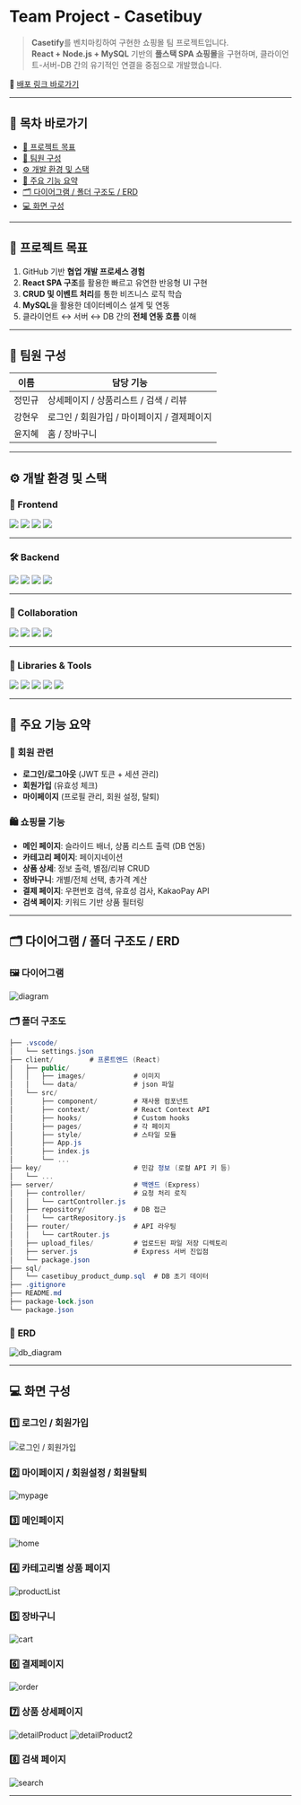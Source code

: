 # Team Project - **Casetibuy**

> **Casetify**를 벤치마킹하여 구현한 쇼핑몰 팀 프로젝트입니다.  
> **React + Node.js + MySQL** 기반의 **풀스택 SPA 쇼핑몰**을 구현하며, 클라이언트-서버-DB 간의 유기적인 연결을 중점으로 개발했습니다.

🔗 [배포 링크 바로가기](http://casetibuy-project.s3-website.ap-northeast-2.amazonaws.com/)

---

## 📎 목차 바로가기

- [🏁 프로젝트 목표](#-프로젝트-목표)
- [👥 팀원 구성](#-팀원-구성)
- [⚙️ 개발 환경 및 스택](#️-개발-환경-및-스택)
- [📌 주요 기능 요약](#-주요-기능-요약)
- [🗂️ 다이어그램 / 폴더 구조도 / ERD](#-다이어그램--폴더-구조도--erd)
- [💻 화면 구성](#-화면-구성)

---

## 🏁 **프로젝트 목표**

1. GitHub 기반 **협업 개발 프로세스 경험**
2. **React SPA 구조**를 활용한 빠르고 유연한 반응형 UI 구현
3. **CRUD 및 이벤트 처리**를 통한 비즈니스 로직 학습
4. **MySQL**을 활용한 데이터베이스 설계 및 연동
5. 클라이언트 ↔ 서버 ↔ DB 간의 **전체 연동 흐름** 이해

---

## 👥 **팀원 구성**

| 이름   | 담당 기능                                   |
| ------ | ------------------------------------------- |
| 정민규 | 상세페이지 / 상품리스트 / 검색 / 리뷰       |
| 강현우 | 로그인 / 회원가입 / 마이페이지 / 결제페이지 |
| 윤지혜 | 홈 / 장바구니                               |

---

## ⚙️ **개발 환경 및 스택**

### 🎨 Frontend

<p>
  <img src="https://img.shields.io/badge/React-61DAFB?style=flat&logo=React&logoColor=white"/>
  <img src="https://img.shields.io/badge/JavaScript-F7DF1E?style=flat&logo=JavaScript&logoColor=black"/>
  <img src="https://img.shields.io/badge/HTML5-E34F26?style=flat&logo=HTML5&logoColor=white"/>
  <img src="https://img.shields.io/badge/CSS3-1572B6?style=flat&logo=CSS3&logoColor=white"/>
</p>

---

### 🛠️ Backend

<p>
  <img src="https://img.shields.io/badge/Node.js-339933?style=flat&logo=Node.js&logoColor=white"/>
  <img src="https://img.shields.io/badge/Express-000000?style=flat&logo=Express&logoColor=white"/>
  <img src="https://img.shields.io/badge/MySQL-4479A1?style=flat&logo=MySQL&logoColor=white"/>
  <img src="https://img.shields.io/badge/MySQLWorkbench-00758F?style=flat&logo=mysql&logoColor=white"/>
</p>

---

### 🤝 Collaboration

<p>
  <img src="https://img.shields.io/badge/Git-F05032?style=flat&logo=Git&logoColor=white"/>
  <img src="https://img.shields.io/badge/GitHub-181717?style=flat&logo=GitHub&logoColor=white"/>
  <img src="https://img.shields.io/badge/Notion-000000?style=flat&logo=Notion&logoColor=white"/>
  <img src="https://img.shields.io/badge/VSCode-007ACC?style=flat&logo=VisualStudioCode&logoColor=white"/>
</p>

---

### 🧩 Libraries & Tools

<p>
  <img src="https://img.shields.io/badge/Axios-5A29E4?style=flat&logo=axios&logoColor=white"/>
  <img src="https://img.shields.io/badge/Swiper-6332F6?style=flat&logo=swiper&logoColor=white"/>
  <img src="https://img.shields.io/badge/JsonWebToken-000000?style=flat&logo=jsonwebtokens&logoColor=white"/>
  <img src="https://img.shields.io/badge/Multer-4A4A4A?style=flat"/>
  <img src="https://img.shields.io/badge/DaumPostcode-FFCD00?style=flat"/>
</p>

---

## 📌 **주요 기능 요약**

### 🔐 **회원 관련**

- **로그인/로그아웃** (JWT 토큰 + 세션 관리)
- **회원가입** (유효성 체크)
- **마이페이지** (프로필 관리, 회원 설정, 탈퇴)

### 🛍️ **쇼핑몰 기능**

- **메인 페이지**: 슬라이드 배너, 상품 리스트 출력 (DB 연동)
- **카테고리 페이지**: 페이지네이션
- **상품 상세**: 정보 출력, 별점/리뷰 CRUD
- **장바구니**: 개별/전체 선택, 총가격 계산
- **결제 페이지**: 우편번호 검색, 유효성 검사, KakaoPay API
- **검색 페이지**: 키워드 기반 상품 필터링

---

## 🗂️ **다이어그램 / 폴더 구조도 / ERD**

### 🖼 **다이어그램**

![diagram](https://github.com/user-attachments/assets/f09ad0c1-70bc-4f4c-b75e-a278db135c92)

### 🗂️ **폴더 구조도**

```csharp
├── .vscode/
│   └── settings.json
├── client/         # 프론트엔드 (React)
│   ├── public/
│   │   ├── images/            # 이미지
│   │   └── data/              # json 파일
│   └── src/
│       ├── component/         # 재사용 컴포넌트
│       ├── context/           # React Context API
│       ├── hooks/             # Custom hooks
│       ├── pages/             # 각 페이지
│       ├── style/             # 스타일 모듈
│       ├── App.js
│       ├── index.js
│       └── ...
├── key/                       # 민감 정보 (로컬 API 키 등)
│   └── ...
├── server/                    # 백엔드 (Express)
│   ├── controller/            # 요청 처리 로직
│   │   └── cartController.js
│   ├── repository/            # DB 접근
│   │   └── cartRepository.js
│   ├── router/                # API 라우팅
│   │   └── cartRouter.js
│   ├── upload_files/          # 업로드된 파일 저장 디렉토리
│   ├── server.js              # Express 서버 진입점
│   └── package.json
├── sql/
│   └── casetibuy_product_dump.sql  # DB 초기 데이터
├── .gitignore
├── README.md
├── package-lock.json
└── package.json
```

### 💾 **ERD**

![db_diagram](https://github.com/user-attachments/assets/1c2fe5b8-78b7-4d0b-a7d3-6a33924227d7)

---

## 💻 **화면 구성**

### 1️⃣ 로그인 / 회원가입

![로그인 / 회원가입](https://github.com/user-attachments/assets/cedb0aee-cc50-4bb1-b4a2-846bfe6a481e)

### 2️⃣ 마이페이지 / 회원설정 / 회원탈퇴

![mypage](https://github.com/user-attachments/assets/845777a8-f262-4e6f-9dda-7632e10990a0)

### 3️⃣ 메인페이지

![home](https://github.com/user-attachments/assets/c311df74-cfe5-483e-86be-440e9b5b2114)

### 4️⃣ 카테고리별 상품 페이지

![productList](https://github.com/user-attachments/assets/b0fb0a25-cb46-4591-9a09-baaafcfea395)

### 5️⃣ 장바구니

![cart](https://github.com/user-attachments/assets/91100839-7c0e-4ccf-b83e-b1ae90ebc471)

### 6️⃣ 결제페이지

![order](https://github.com/user-attachments/assets/811a58ec-e7d6-4093-81c4-a451672048ee)

### 7️⃣ 상품 상세페이지

![detailProduct](https://github.com/user-attachments/assets/f5fd3249-6108-4f09-85d1-f04402c796a2)
![detailProduct2](https://github.com/user-attachments/assets/a93fc781-0bb5-486d-b6a1-32d660d9d301)

### 8️⃣ 검색 페이지

![search](https://github.com/user-attachments/assets/be7b8264-c377-4e43-a0bf-6250ae52a11d)

---
